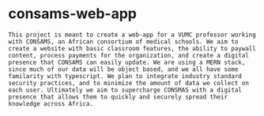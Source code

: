 # consams-web-app
    This project is meant to create a web-app for a VUMC professor working with CONSAMS, an African consortium of medical schools. We aim to create a website with basic classroom features, the ability to paywall content, process payments for the organization, and create a digital presence that CONSAMS can easily update. We are using a MERN stack, since much of our data will be object based, and we all have some familarity with typescript. We plan to integrate industry standard security practices, and to minimize the amount of data we collect on each user. Ultimately we aim to supercharge CONSMAS with a digital presence that allows them to quickly and securely spread their knowledge across Africa.
